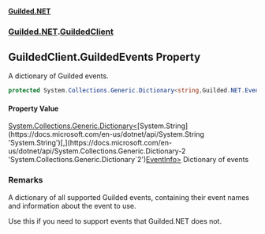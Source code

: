 #### [Guilded.NET](Guilded_NET_Base.md 'Guilded.NET.Base')
### [Guilded.NET](Guilded_NET_Base.md#Guilded_NET 'Guilded.NET').[GuildedClient](GuildedClient.md 'Guilded.NET.GuildedClient')
## GuildedClient.GuildedEvents Property
A dictionary of Guilded events.  
```csharp
protected System.Collections.Generic.Dictionary<string,Guilded.NET.EventInfo> GuildedEvents { get; set; }
```
#### Property Value
[System.Collections.Generic.Dictionary&lt;](https://docs.microsoft.com/en-us/dotnet/api/System.Collections.Generic.Dictionary-2 'System.Collections.Generic.Dictionary`2')[System.String](https://docs.microsoft.com/en-us/dotnet/api/System.String 'System.String')[,](https://docs.microsoft.com/en-us/dotnet/api/System.Collections.Generic.Dictionary-2 'System.Collections.Generic.Dictionary`2')[EventInfo](EventInfo.md 'Guilded.NET.EventInfo')[&gt;](https://docs.microsoft.com/en-us/dotnet/api/System.Collections.Generic.Dictionary-2 'System.Collections.Generic.Dictionary`2')
Dictionary of events
### Remarks
A dictionary of all supported Guilded events, containing their event names and information about the event to use.



Use this if you need to support events that Guilded.NET does not.
